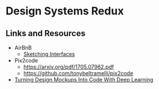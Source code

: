 # Design Systems Redux


## Links and Resources

* AirBnB
  * [Sketching Interfaces](https://airbnb.design/sketching-interfaces/)
* Pix2code
  * https://arxiv.org/pdf/1705.07962.pdf
  * https://github.com/tonybeltramelli/pix2code
* [Turning Design Mockups Into Code With Deep Learning](https://blog.floydhub.com/turning-design-mockups-into-code-with-deep-learning/)
